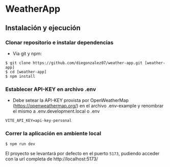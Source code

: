 # WeatherApp

## Instalación y ejecución

### Clonar repositorio e instalar dependencias

- Vía git y npm:

```
$ git clone https://github.com/diegonzalez07/weather-app.git [weather-app]
$ cd [weather-app]
$ npm install
```

### Establecer API-KEY en archivo .env

- Debe setear la API-KEY provista por OpenWeatherMap (https://openweathermap.org/) en el archivo .env-example y renombrar el mismo a .env.development.local o .env

```
VITE_API_KEY=api-key-personal
```

### Correr la aplicación en ambiente local

```
$ npm run dev
```

El proyecto se levantará por defecto en el puerto `5173`, pudiendo acceder con la url completa de http://localhost:5173/


